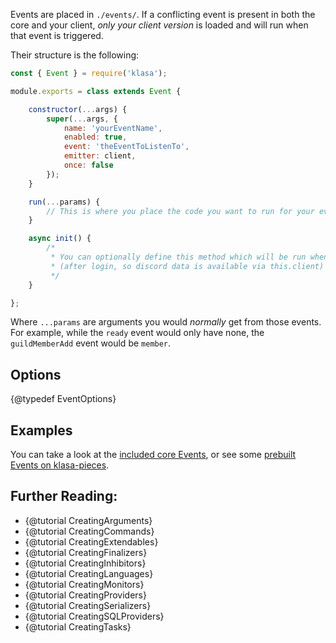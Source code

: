 Events are placed in `./events/`. If a conflicting event is present in both the core and your client, *only your client version* is loaded and will run when that event is triggered.

Their structure is the following:

```javascript
const { Event } = require('klasa');

module.exports = class extends Event {

	constructor(...args) {
		super(...args, {
			name: 'yourEventName',
			enabled: true,
			event: 'theEventToListenTo',
			emitter: client,
			once: false
		});
	}

	run(...params) {
		// This is where you place the code you want to run for your event
	}

	async init() {
		/*
		 * You can optionally define this method which will be run when the bot starts
		 * (after login, so discord data is available via this.client)
		 */
	}

};
```

Where `...params` are arguments you would *normally* get from those events. For example, while the `ready` event would only have none, the `guildMemberAdd` event would be `member`.

## Options

{@typedef EventOptions}

## Examples

You can take a look at the [included core Events](https://github.com/dirigeants/klasa/tree/{branch}/src/events), or see some [prebuilt Events on klasa-pieces](https://github.com/dirigeants/klasa-pieces/tree/master/events).

## Further Reading:

- {@tutorial CreatingArguments}
- {@tutorial CreatingCommands}
- {@tutorial CreatingExtendables}
- {@tutorial CreatingFinalizers}
- {@tutorial CreatingInhibitors}
- {@tutorial CreatingLanguages}
- {@tutorial CreatingMonitors}
- {@tutorial CreatingProviders}
- {@tutorial CreatingSerializers}
- {@tutorial CreatingSQLProviders}
- {@tutorial CreatingTasks}
